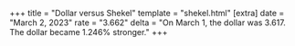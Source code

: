 +++
title = "Dollar versus Shekel"
template = "shekel.html"
[extra]
date = "March  2, 2023"
rate = "3.662"
delta = "On March  1, the dollar was 3.617. The dollar became 1.246% stronger."
+++
